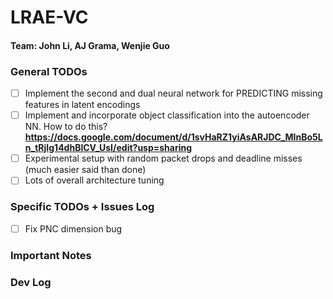 # LRAE-VC

#### Team: John Li, AJ Grama, Wenjie Guo

### General TODOs

- [ ] Implement the second and dual neural network for PREDICTING missing features in latent encodings
- [ ] Implement and incorporate object classification into the autoencoder NN. How to do this? **https://docs.google.com/document/d/1svHaRZ1yiAsARJDC_MInBo5Ln_tRjIg14dhBlCV_UsI/edit?usp=sharing**
- [ ] Experimental setup with random packet drops and deadline misses (much easier said than done)
- [ ] Lots of overall architecture tuning

### Specific TODOs + Issues Log
- [ ] Fix PNC dimension bug

### Important Notes

### Dev Log
